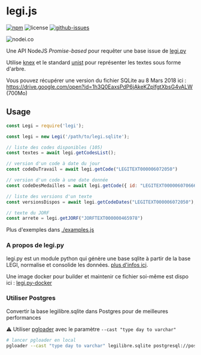 # legi.js


[![npm](https://img.shields.io/npm/v/legi.svg)](https://www.npmjs.com/package/legi)
![license](https://img.shields.io/npm/l/legi.svg)
[![github-issues](https://img.shields.io/github/issues/revolunet/legi.svg)](https://github.com/revolunet/legi/issues)


![nodei.co](https://nodei.co/npm/legi.png?downloads=true&downloadRank=true&stars=true)


Une API NodeJS *Promise-based* pour requêter une base issue de [legi.py](https://github.com/Legilibre/legi.py)

Utilise [knex](https://github.com/tgriesser/knex/) et le standard [unist](https://github.com/syntax-tree/unist) pour représenter les textes sous forme d'arbre.

Vous pouvez récupérer une version du fichier SQLite au 8 Mars 2018 ici : https://drive.google.com/open?id=1h3Q0EaxsPdP6jAkeKZplfgtXbsG4vALW (700Mo)

## Usage

```js
const Legi = require('legi');

const legi = new Legi('/path/to/legi.sqlite');

// liste des codes disponibles (105)
const textes = await legi.getCodesList();

// version d'un code à date du jour
const codeDuTravail = await legi.getCode("LEGITEXT000006072050")

// version d'un code à une date donnée
const codeDesMedailles = await legi.getCode({ id: "LEGITEXT000006070666", date: "2012-03-05" })

// liste des versions d'un texte
const versionsDispos = await legi.getCodeDates("LEGITEXT000006072050");

// texte du JORF
const arrete = legi.getJORF("JORFTEXT000000465978")

```

Plus d'exemples dans [./examples.js](./examples.js)

### A propos de legi.py

legi.py est un module python qui génère une base sqlite à partir de la base LEGI, normalise et consolide les données. [plus d'infos ici](https://github.com/Legilibre/legi.py).

Une image docker pour builder et maintenir ce fichier soi-même est dispo ici : [legi.py-docker](https://github.com/revolunet/legi.py-docker)

### Utiliser Postgres

Convertir la base legilibre.sqlite dans Postgres pour de meilleures performances

⚠️ Utiliser [pgloader](https://github.com/dimitri/pgloader) avec le paramètre `--cast "type day to varchar"`

```sh
# lancer pgloader en local
pgloader --cast "type day to varchar" legilibre.sqlite postgresql://postgres:test@127.0.0.1:5433/legi
```